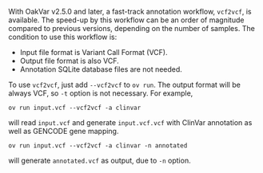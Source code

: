 With OakVar v2.5.0 and later, a fast-track annotation workflow, `vcf2vcf`, is available. The speed-up by this workflow can be an order of magnitude compared to previous versions, depending on the number of samples. The condition to use this workflow is:

- Input file format is Variant Call Format (VCF).
- Output file format is also VCF.
- Annotation SQLite database files are not needed.

To use `vcf2vcf`, just add `--vcf2vcf` to `ov run`. The output format will be always VCF, so `-t` option is not necessary. For example,

    ov run input.vcf --vcf2vcf -a clinvar

will read `input.vcf` and generate `input.vcf.vcf` with ClinVar annotation as well as GENCODE gene mapping.

    ov run input.vcf --vcf2vcf -a clinvar -n annotated

will generate `annotated.vcf` as output, due to `-n` option.

